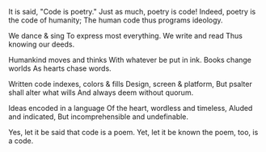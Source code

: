 It is said, "Code is poetry."
Just as much, poetry is code!
Indeed, poetry is the code of humanity;
The human code thus programs ideology.

We dance & sing
To express most everything.
We write and read
Thus knowing our deeds.

Humankind moves and thinks
With whatever be put in ink.
Books change worlds
As hearts chase words.

Written code indexes, colors & fills
Design, screen & platform,
But psalter shall alter what wills
And always deem without quorum.

Ideas encoded in a language
Of the heart, wordless and timeless,
Aluded and indicated,
But incomprehensible and undefinable.

Yes, let it be said
that code is a poem.
Yet, let it be known
the poem, too, is a code.
